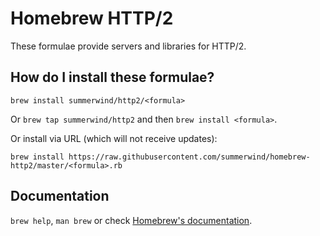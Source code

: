 # Homebrew HTTP/2
These formulae provide servers and libraries for HTTP/2.

## How do I install these formulae?
`brew install summerwind/http2/<formula>`

Or `brew tap summerwind/http2` and then `brew install <formula>`.

Or install via URL (which will not receive updates):

```
brew install https://raw.githubusercontent.com/summerwind/homebrew-http2/master/<formula>.rb
```

## Documentation
`brew help`, `man brew` or check [Homebrew's documentation](https://github.com/Homebrew/homebrew/tree/master/share/doc/homebrew#readme).
